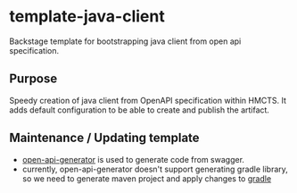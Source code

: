 # template-java-client

Backstage template for bootstrapping java client from open api specification.

## Purpose

Speedy creation of java client from OpenAPI specification within HMCTS. It adds default configuration to be able to create and publish the artifact.

## Maintenance / Updating template

- [open-api-generator](https://github.com/OpenAPITools/openapi-generator) is used to generate code from swagger.
- currently, open-api-generator doesn't support generating gradle library, so we need to generate maven project and apply changes to [gradle](skeleton/build.gradle) 
